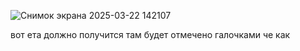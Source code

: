 ![Снимок экрана 2025-03-22 142107](https://github.com/user-attachments/assets/a3388e32-644d-4567-ac38-b669eb5c492e)

вот ета должно получится там будет отмечено галочками че как 
